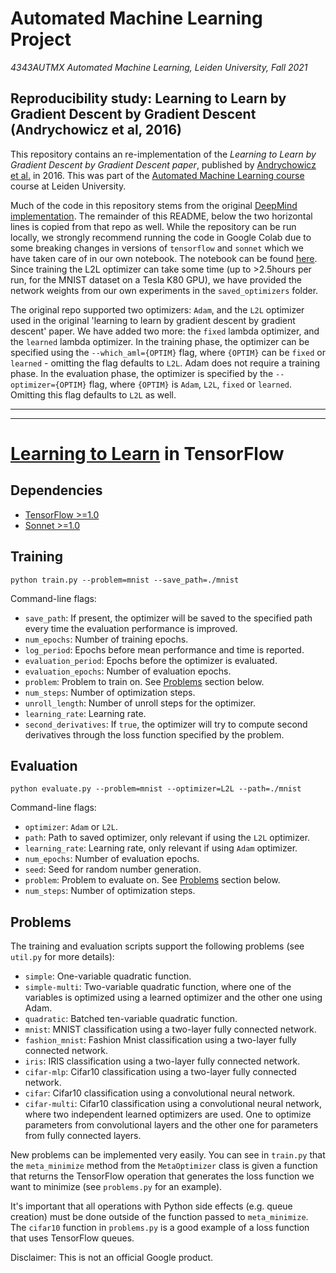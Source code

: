 # Automated Machine Learning Project
_4343AUTMX Automated Machine Learning, Leiden University, Fall 2021_

## Reproducibility study: Learning to Learn by Gradient Descent by Gradient Descent (Andrychowicz et al, 2016)
This repository contains an re-implementation of the _Learning to Learn by Gradient Descent by Gradient Descent paper_, published by [Andrychowicz et al.](https://dl.acm.org/doi/10.5555/3157382.3157543) in 2016. This was part of the [Automated Machine Learning course](https://studiegids.universiteitleiden.nl/courses/105067/automated-machine-learning) course at Leiden University.

Much of the code in this repository stems from the original [DeepMind implementation](https://github.com/deepmind/learning-to-learn). The remainder of this README, below the two horizontal lines is copied from that repo as well. While the repository can be run locally, we strongly recommend running the code in Google Colab due to some breaking changes in versions of `tensorflow` and `sonnet` which we have taken care of in our own notebook. The notebook can be found [here](https://colab.research.google.com/drive/1NdXeetzPzrpyXSlNYpOlBGlbTY8oh4AJ?usp=sharing). Since training the L2L optimizer can take some time (up to >2.5hours per run, for the MNIST dataset on a Tesla K80 GPU), we have provided the network weights from our own experiments in the `saved_optimizers` folder.

The original repo supported two optimizers: `Adam`, and the `L2L` optimizer used in the original 'learning to learn by gradient descent by gradient descent' paper. We have added two more: the `fixed` lambda optimizer, and the `learned` lambda optimizer. In the training phase, the optimizer can be specified using the `--which_aml={OPTIM}` flag, where `{OPTIM}` can be `fixed` or `learned` - omitting the flag defaults to `L2L`. Adam does not require a training phase. In the evaluation phase, the optimizer is specified by the `--optimizer={OPTIM}` flag, where `{OPTIM}` is `Adam`, `L2L`, `fixed` or `learned`. Omitting this flag defaults to `L2L` as well. 

---

---

# [Learning to Learn](https://arxiv.org/abs/1606.04474) in TensorFlow


## Dependencies

* [TensorFlow >=1.0](https://www.tensorflow.org/)
* [Sonnet >=1.0](https://github.com/deepmind/sonnet)


## Training

```
python train.py --problem=mnist --save_path=./mnist
```

Command-line flags:

* `save_path`: If present, the optimizer will be saved to the specified path
    every time the evaluation performance is improved.
* `num_epochs`: Number of training epochs.
* `log_period`: Epochs before mean performance and time is reported.
* `evaluation_period`: Epochs before the optimizer is evaluated.
* `evaluation_epochs`: Number of evaluation epochs.
* `problem`: Problem to train on. See [Problems](#problems) section below.
* `num_steps`: Number of optimization steps.
* `unroll_length`: Number of unroll steps for the optimizer.
* `learning_rate`: Learning rate.
* `second_derivatives`: If `true`, the optimizer will try to compute second
    derivatives through the loss function specified by the problem.


## Evaluation

```
python evaluate.py --problem=mnist --optimizer=L2L --path=./mnist
```

Command-line flags:

* `optimizer`: `Adam` or `L2L`.
* `path`: Path to saved optimizer, only relevant if using the `L2L` optimizer.
* `learning_rate`: Learning rate, only relevant if using `Adam` optimizer.
* `num_epochs`: Number of evaluation epochs.
* `seed`: Seed for random number generation.
* `problem`: Problem to evaluate on. See [Problems](#problems) section below.
* `num_steps`: Number of optimization steps.


## Problems

The training and evaluation scripts support the following problems (see
`util.py` for more details):

* `simple`: One-variable quadratic function.
* `simple-multi`: Two-variable quadratic function, where one of the variables
    is optimized using a learned optimizer and the other one using Adam.
* `quadratic`: Batched ten-variable quadratic function.
* `mnist`: MNIST classification using a two-layer fully connected network.
* `fashion_mnist`: Fashion Mnist classification using a two-layer fully connected network.
* `iris`: IRIS classification using a two-layer fully connected network.
* `cifar-mlp`: Cifar10 classification using a two-layer fully connected network.
* `cifar`: Cifar10 classification using a convolutional neural network.
* `cifar-multi`: Cifar10 classification using a convolutional neural network,
    where two independent learned optimizers are used. One to optimize
    parameters from convolutional layers and the other one for parameters from
    fully connected layers.


New problems can be implemented very easily. You can see in `train.py` that
the `meta_minimize` method from the `MetaOptimizer` class is given a function
that returns the TensorFlow operation that generates the loss function we want
to minimize (see `problems.py` for an example).

It's important that all operations with Python side effects (e.g. queue
creation) must be done outside of the function passed to `meta_minimize`. The
`cifar10` function in `problems.py` is a good example of a loss function that
uses TensorFlow queues.


Disclaimer: This is not an official Google product.
